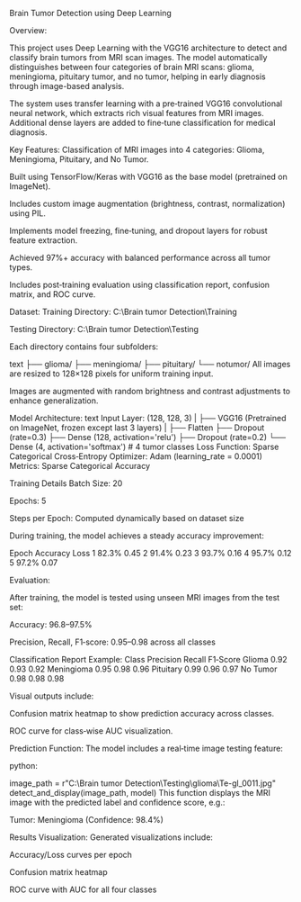 Brain Tumor Detection using Deep Learning


Overview:

This project uses Deep Learning with the VGG16 architecture to detect and classify brain tumors from MRI scan images. The model automatically distinguishes between four categories of brain MRI scans: glioma, meningioma, pituitary tumor, and no tumor, helping in early diagnosis through image-based analysis.

The system uses transfer learning with a pre‑trained VGG16 convolutional neural network, which extracts rich visual features from MRI images. Additional dense layers are added to fine‑tune classification for medical diagnosis.

Key Features:
Classification of MRI images into 4 categories: Glioma, Meningioma, Pituitary, and No Tumor.

Built using TensorFlow/Keras with VGG16 as the base model (pretrained on ImageNet).

Includes custom image augmentation (brightness, contrast, normalization) using PIL.

Implements model freezing, fine‑tuning, and dropout layers for robust feature extraction.

Achieved 97%+ accuracy with balanced performance across all tumor types.

Includes post‑training evaluation using classification report, confusion matrix, and ROC curve.

Dataset:
Training Directory: C:\Brain tumor Detection\Training

Testing Directory: C:\Brain tumor Detection\Testing

Each directory contains four subfolders:

text
├── glioma/
├── meningioma/
├── pituitary/
└── notumor/
All images are resized to 128×128 pixels for uniform training input.

Images are augmented with random brightness and contrast adjustments to enhance generalization.

Model Architecture:
text
Input Layer: (128, 128, 3)
|
├── VGG16 (Pretrained on ImageNet, frozen except last 3 layers)
|
├── Flatten
├── Dropout (rate=0.3)
├── Dense (128, activation='relu')
├── Dropout (rate=0.2)
└── Dense (4, activation='softmax')  # 4 tumor classes
Loss Function: Sparse Categorical Cross‑Entropy
Optimizer: Adam (learning_rate = 0.0001)
Metrics: Sparse Categorical Accuracy

Training Details
Batch Size: 20

Epochs: 5

Steps per Epoch: Computed dynamically based on dataset size

During training, the model achieves a steady accuracy improvement:

Epoch	 Accuracy	Loss
1	     82.3%	  0.45
2	     91.4%	  0.23
3      93.7%	  0.16
4	     95.7%	  0.12
5	     97.2%	  0.07

Evaluation:

After training, the model is tested using unseen MRI images from the test set:

Accuracy: 96.8–97.5%

Precision, Recall, F1‑score: 0.95–0.98 across all classes

Classification Report Example:
Class	      Precision	  Recall	  F1‑Score
Glioma	    0.92	      0.93	     0.92
Meningioma	0.95	      0.98	     0.96
Pituitary	  0.99	      0.96	     0.97
No Tumor	  0.98	      0.98	     0.98

Visual outputs include:

Confusion matrix heatmap to show prediction accuracy across classes.

ROC curve for class‑wise AUC visualization.

Prediction Function:
The model includes a real‑time image testing feature:

python:

image_path = r"C:\Brain tumor Detection\Testing\glioma\Te-gl_0011.jpg"
detect_and_display(image_path, model)
This function displays the MRI image with the predicted label and confidence score, e.g.:

Tumor: Meningioma (Confidence: 98.4%)

Results Visualization:
Generated visualizations include:

Accuracy/Loss curves per epoch

Confusion matrix heatmap

ROC curve with AUC for all four classes
